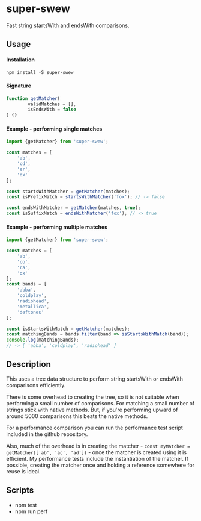 # super-swew

Fast string startsWith and endsWith comparisons.

## Usage

#### Installation

```
npm install -S super-swew
```

#### Signature
```javascript
function getMatcher(
        validMatches = [],
		isEndsWith = false
) {}
```

#### Example - performing single matches
```javascript
import {getMatcher} from 'super-swew';

const matches = [
    'ab',
    'cd',
    'er',
    'ox'
];

const startsWithMatcher = getMatcher(matches);
const isPrefixMatch = startsWithMatcher('fox'); // -> false

const endsWithMatcher = getMatcher(matches, true);
const isSuffixMatch = endsWithMatcher('fox'); // -> true
```

#### Example - performing multiple matches
```javascript
import {getMatcher} from 'super-swew';

const matches = [
    'ab',
    'co',
    'ra',
    'ox'
];
const bands = [
    'abba',
    'coldplay',
    'radiohead',
    'metallica',
    'deftones'
];

const isStartsWithMatch = getMatcher(matches);
const matchingBands = bands.filter(band => isStartsWithMatch(band));
console.log(matchingBands);
// -> [ 'abba', 'coldplay', 'radiohead' ]
```

## Description

This uses a tree data structure to perform string startsWith or endsWith comparisons efficiently.

There is some overhead to creating the tree, so it is not suitable when performing a small number of comparisons.  For matching a small number of strings stick with native methods.  But, if you're performing upward of around 5000 comparisons this beats the native methods.

For a performance comparison you can run the performance test script included in the github repository.

Also, much of the overhead is in creating the matcher - ```const myMatcher = getMatcher(['ab', 'ac', 'ad'])``` - once the matcher is created using it is efficient.  My performance tests include the instantiation of the matcher.  If possible, creating the matcher once and holding a reference somewhere for reuse is ideal.

## Scripts

* npm test
* npm run perf

